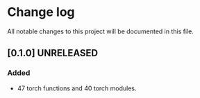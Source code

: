 # Change log

All notable changes to this project will be documented in this file.

## [0.1.0] UNRELEASED
### Added
- 47 torch functions and 40 torch modules.
